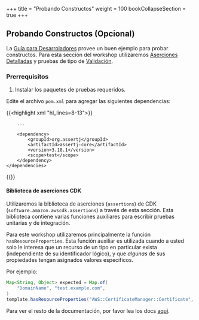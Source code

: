 +++
title = "Probando Constructos"
weight = 100
bookCollapseSection = true
+++

## Probando Constructos (Opcional)

La [Guía para Desarroladores](https://docs.aws.amazon.com/cdk/latest/guide/testing.html) provee un buen ejemplo para probar constructos. Para esta sección del workshop utilizaremos [Aserciones Detalladas](https://docs.aws.amazon.com/cdk/latest/guide/testing.html#testing_fine_grained) y pruebas de tipo de [Validación](https://docs.aws.amazon.com/cdk/latest/guide/testing.html#testing_validation).

### Prerrequisitos

1. Instalar los paquetes de pruebas requeridos.

Edite el archivo `pom.xml` para agregar las siguientes dependencias:

{{<highlight xml "hl_lines=8-13">}}
<?xml version="1.0" encoding="UTF-8"?>
<project xsi:schemaLocation="http://maven.apache.org/POM/4.0.0 http://maven.apache.org/xsd/maven-4.0.0.xsd"
         xmlns="http://maven.apache.org/POM/4.0.0" xmlns:xsi="http://www.w3.org/2001/XMLSchema-instance">
    <dependencies>

        ...

        <dependency>
            <groupId>org.assertj</groupId>
            <artifactId>assertj-core</artifactId>
            <version>3.18.1</version>
            <scope>test</scope>
        </dependency>
    </dependencies>
</project>
{{</highlight>}}

#### Biblioteca de aserciones CDK

Utilizaremos la biblioteca de aserciones (`assertions`) de CDK (`software.amazon.awscdk.assertions`) a través de esta sección.
Esta biblioteca contiene varias funciones auxiliares para escribir pruebas unitarias y de integración.

Para este workshop utilizaremos principalmente la función `hasResourceProperties`. Esta función auxiliar es utilizada cuando a usted solo le interesa que un recurso de un tipo en particular exista (independiente de su identificador lógico), y que _algunas_ de sus propiedades tengan asignados valores específicos.

Por ejemplo:

```java
Map<String, Object> expected = Map.of(
    "DomainName", "test.example.com",
)
template.hasResourceProperties("AWS::CertificateManager::Certificate", expected);
```

Para ver el resto de la documentación, por favor lea los docs [aquí](https://github.com/aws/aws-cdk/blob/master/packages/%40aws-cdk/assertions/README.md).
